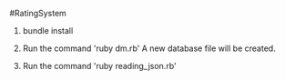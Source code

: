 #RatingSystem

1)  bundle install

2)  Run the command 'ruby dm.rb'
    A new database file will be created.
     
3)  Run the command 'ruby reading_json.rb'